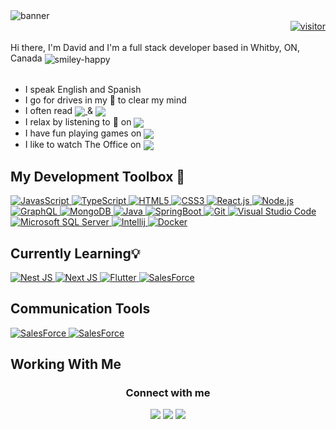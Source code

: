 <div>
  <img src="https://github.com/HammerHand92/hammerhand92/blob/master/assets/calvin-and-hobbes.svg" alt="banner" />
</div>

<div align='right'>
  <a href="#">
    <img src="https://visitor-badge.glitch.me/badge?page_id=David-Portillo.david-portillo??style=for-the-badge&logo=appveyor" alt='visitor'>
  </a>
</div>
<br />
<div>
  Hi there, I'm David and I'm a full stack developer based in Whitby, ON, Canada
  <img valign='middle' src="https://github.com/HammerHand92/hammerhand92/blob/master/assets/animated-computer.gif" alt="smiley-happy"/>
</div>
<br />

<div>
  <ul>
    <li>I speak English and Spanish</li>
    <li>I go for drives in my&nbsp;🚗&nbsp;to clear my mind</li>
    <li>
      I often read
      <a href="https://dev.to">
        <img valign='middle' src="https://img.shields.io/badge/DEV.TO-%230A0A0A.svg?&style=for-the-badge&logo=dev-dot-to&logoColor=white" />
      </a>
      &
      <a href="https://medium.com/">
        <img valign='bottom' src="https://img.shields.io/badge/medium-%2312100E.svg?&style=for-the-badge&logo=medium&logoColor=white" />
      </a>
    </li>
    <li>
      I relax by listening to 🎵 on
        <a href="https://open.spotify.com/user/david.portillo92?si=03d93be42b82427a">
          <img valign='middle' src="https://img.shields.io/badge/spotify-%231ED760.svg?&style=for-the-badge&logo=spotify&logoColor=white" />
        </a>
    </li>
    <li>
      I have fun playing games on
       <a href="https://steamcommunity.com/id/_SabreWulf/">
        <img valign='middle' src="https://img.shields.io/badge/Steam-%23000000.svg?&style=for-the-badge&logo=steam&logoColor=white" />
      </a>
    </li>
    <li>
      I like to watch The Office on
      <a href="https://www.netflix.com">
        <img valign='middle' src="https://img.shields.io/badge/Netflix-%230A0A0A.svg?&style=for-the-badge&logo=netflix&logoColor=red" />
      </a>
    </li>
  </ul>
</div>

<h2>My Development Toolbox 🧰</h2>

<div>
  <a href="https://www.javascript.com/">
    <img alt="JavasScript" src="https://img.shields.io/badge/JavaScript-%23F7DF1E.svg?&style=for-the-badge&logo=javascript&logoColor=black" />
  </a>
  <a href="https://www.typescriptlang.org/">
    <img alt="TypeScript" src="https://img.shields.io/badge/TypeScript-%233178C6.svg?&style=for-the-badge&logo=typescript&logoColor=white" />
  </a>
  <a href="https://www.w3schools.com/html/default.asp">
    <img alt="HTML5" src="https://img.shields.io/badge/HTML5-%23E34F26.svg?&style=for-the-badge&logo=html5&logoColor=white" />
  </a>
  <a href="https://www.w3schools.com/css/default.asp">
    <img alt="CSS3" src="https://img.shields.io/badge/css3-%231572B6.svg?&style=for-the-badge&logo=css3&logoColor=white" />
  </a>
  <a href="https://reactjs.org/">
    <img alt="React.js" src="https://img.shields.io/badge/React-%2361DAFB.svg?&style=for-the-badge&logo=react&logoColor=black" />
  </a>
  <a href="https://nodejs.org/en/">
    <img alt="Node.js" src="https://img.shields.io/badge/Node-%23339933.svg?&style=for-the-badge&logo=node.js&logoColor=white" />
  </a>
  <a href="https://graphql.org/">
    <img alt="GraphQL" src="https://img.shields.io/badge/GraphQL-%23E434AA.svg?&style=for-the-badge&logo=graphql&logoColor=white" />
  </a>
  <a href="https://www.mongodb.com/">
    <img alt="MongoDB" src="https://img.shields.io/badge/MongoDB-%2347A248.svg?&style=for-the-badge&logo=mongodb&logoColor=white" />
  </a>
  <a href="https://www.java.com/en/">
   <img alt="Java" src="https://img.shields.io/badge/Java-%23007396.svg?&style=for-the-badge&logo=java&logoColor=white" />
  </a>
  <a href="https://spring.io/projects/spring-boot">
    <img alt="SpringBoot" src="https://img.shields.io/badge/SpringBoot-%236DB33F.svg?&style=for-the-badge&logo=springboot&logoColor=white" />
  </a>
  <a href="https://git-scm.com/">
   <img alt="Git" src="https://img.shields.io/badge/Git-%23F05032.svg?&style=for-the-badge&logo=git&logoColor=white" />
  </a>
  <a href="https://code.visualstudio.com/">
   <img alt="Visual Studio Code" src="https://img.shields.io/badge/VSCode-%23007ACC.svg?&style=for-the-badge&logo=visual-studio-code&logoColor=white" />
  </a>
  <a href="https://www.microsoft.com/en-ca/sql-server/sql-server-2019">
   <img alt="Microsoft SQL Server" src="https://img.shields.io/badge/SQL%20Server-%23CC2927.svg?&style=for-the-badge&logo=microsoft-sql-server&logoColor=white" />
  </a>
 <a href="https://www.jetbrains.com/idea/">
  <img alt="Intellij" src="https://img.shields.io/badge/intellij-%23000000.svg?&style=for-the-badge&logo=intellij-idea&logoColor=white" />
 </a>
 <a href="https://www.docker.com/">
  <img alt="Docker" src="https://img.shields.io/badge/docker-%232496ED.svg?&style=for-the-badge&logo=docker&logoColor=white" />
 </a>
</div>

<h2>Currently Learning💡</h2>

<div>
  <a href="https://nestjs.com/">
    <img alt="Nest JS" src="https://img.shields.io/badge/NestJs-%23E0234E.svg?&style=for-the-badge&logo=nestjs&logoColor=white" />
 </a>
 <a href="https://nextjs.org/">
    <img alt="Next JS" src="https://img.shields.io/badge/NextJs-%23000000.svg?&style=for-the-badge&logo=next.js&logoColor=white" />
 </a>
 <a href="https://flutter.dev/">
    <img alt="Flutter" src="https://img.shields.io/badge/Flutter-%2302569B.svg?&style=for-the-badge&logo=flutter&logoColor=white" />
 </a>
 <a href="https://trailhead.salesforce.com/en/">
    <img alt="SalesForce" src="https://img.shields.io/badge/salesforce-%2300A1E0.svg?&style=for-the-badge&logo=salesforce&logoColor=white" />
 </a>
</div>

<h2>Communication Tools</h2>

<div>
   <a href="https://trailhead.salesforce.com/en/">
    <img alt="SalesForce" src="https://img.shields.io/badge/Slack-%234A154B.svg?&style=for-the-badge&logo=slack&logoColor=white" />
  </a>
   <a href="https://trailhead.salesforce.com/en/">
    <img alt="SalesForce" src="https://img.shields.io/badge/Teams-%236264A7.svg?&style=for-the-badge&logo=microsoft-teams&logoColor=white" />
  </a>
</div>


<h2>Working With Me</h2>

<div align='center'>
  <h3>Connect with me</h3>
  <a href="https://twitter.com/__DavidPortillo"><img src="https://img.shields.io/badge/twitter-%231DA1F2.svg?&style=for-the-badge&logo=twitter&logoColor=white" /></a>
  <a href="https://www.linkedin.com/in/david-portillo-bb000532/"><img src="https://img.shields.io/badge/linkedin-%230077B5.svg?&style=for-the-badge&logo=linkedin&logoColor=white" /></a>
  <a href="mailto:david.portillo92@gmail.com?subject=Hi%20David"><img src="https://img.shields.io/badge/gmail-%23D14836.svg?&style=for-the-badge&logo=gmail&logoColor=white" /></a>
</div>